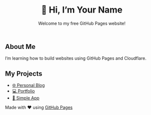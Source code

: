 <!DOCTYPE html>
<html lang="en">
<head>
  <meta charset="UTF-8" />
  <meta name="viewport" content="width=device-width, initial-scale=1.0" />
  <title>Welcome to My Site</title>
  <link rel="stylesheet" href="style.css" />
</head>
<body>
  <header>
    <h1>👋 Hi, I’m Your Name</h1>
    <p>Welcome to my free GitHub Pages website!</p>
  </header>

  <section class="about">
    <h2>About Me</h2>
    <p>I’m learning how to build websites using GitHub Pages and Cloudflare.</p>
  </section>

  <section class="projects">
    <h2>My Projects</h2>
    <ul>
      <li><a href="#">🌐 Personal Blog</a></li>
      <li><a href="#">💻 Portfolio</a></li>
      <li><a href="#">📱 Simple App</a></li>
    </ul>
  </section>

  <footer>
    <p>Made with ❤️ using <a href="https://pages.github.com/">GitHub Pages</a></p>
  </footer>
</body>
</html>
